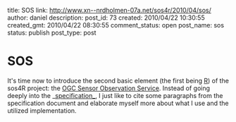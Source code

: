 title: SOS
link: http://www.xn--nrdholmen-07a.net/sos4r/2010/04/sos/
author: daniel
description: 
post_id: 73
created: 2010/04/22 10:30:55
created_gmt: 2010/04/22 08:30:55
comment_status: open
post_name: sos
status: publish
post_type: post

# SOS

It's time now to introduce the second basic element (the first being [R](/2010/04/r/)) of the sos4R project: the [OGC Sensor Observation Service](http://www.opengeospatial.org/standards/sos). Instead of going deeply into the _[specification_](http://www.opengeospatial.org/standards/sos), I just like to cite some paragraphs from the specification document and elaborate myself more about what I use and the utilized implementation.